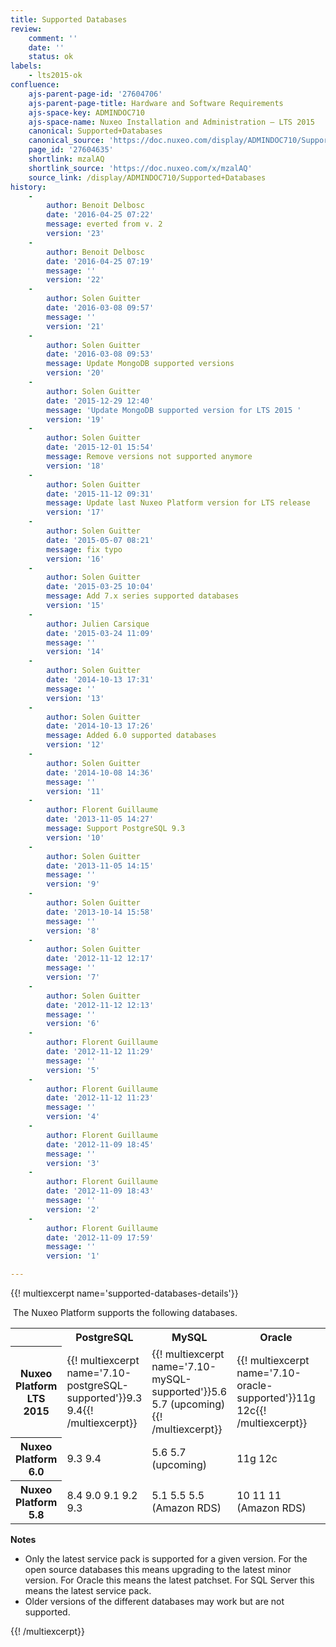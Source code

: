 ```yaml
---
title: Supported Databases
review:
    comment: ''
    date: ''
    status: ok
labels:
    - lts2015-ok
confluence:
    ajs-parent-page-id: '27604706'
    ajs-parent-page-title: Hardware and Software Requirements
    ajs-space-key: ADMINDOC710
    ajs-space-name: Nuxeo Installation and Administration — LTS 2015
    canonical: Supported+Databases
    canonical_source: 'https://doc.nuxeo.com/display/ADMINDOC710/Supported+Databases'
    page_id: '27604635'
    shortlink: mzalAQ
    shortlink_source: 'https://doc.nuxeo.com/x/mzalAQ'
    source_link: /display/ADMINDOC710/Supported+Databases
history:
    - 
        author: Benoit Delbosc
        date: '2016-04-25 07:22'
        message: everted from v. 2
        version: '23'
    - 
        author: Benoit Delbosc
        date: '2016-04-25 07:19'
        message: ''
        version: '22'
    - 
        author: Solen Guitter
        date: '2016-03-08 09:57'
        message: ''
        version: '21'
    - 
        author: Solen Guitter
        date: '2016-03-08 09:53'
        message: Update MongoDB supported versions
        version: '20'
    - 
        author: Solen Guitter
        date: '2015-12-29 12:40'
        message: 'Update MongoDB supported version for LTS 2015 '
        version: '19'
    - 
        author: Solen Guitter
        date: '2015-12-01 15:54'
        message: Remove versions not supported anymore
        version: '18'
    - 
        author: Solen Guitter
        date: '2015-11-12 09:31'
        message: Update last Nuxeo Platform version for LTS release
        version: '17'
    - 
        author: Solen Guitter
        date: '2015-05-07 08:21'
        message: fix typo
        version: '16'
    - 
        author: Solen Guitter
        date: '2015-03-25 10:04'
        message: Add 7.x series supported databases
        version: '15'
    - 
        author: Julien Carsique
        date: '2015-03-24 11:09'
        message: ''
        version: '14'
    - 
        author: Solen Guitter
        date: '2014-10-13 17:31'
        message: ''
        version: '13'
    - 
        author: Solen Guitter
        date: '2014-10-13 17:26'
        message: Added 6.0 supported databases
        version: '12'
    - 
        author: Solen Guitter
        date: '2014-10-08 14:36'
        message: ''
        version: '11'
    - 
        author: Florent Guillaume
        date: '2013-11-05 14:27'
        message: Support PostgreSQL 9.3
        version: '10'
    - 
        author: Solen Guitter
        date: '2013-11-05 14:15'
        message: ''
        version: '9'
    - 
        author: Solen Guitter
        date: '2013-10-14 15:58'
        message: ''
        version: '8'
    - 
        author: Solen Guitter
        date: '2012-11-12 12:17'
        message: ''
        version: '7'
    - 
        author: Solen Guitter
        date: '2012-11-12 12:13'
        message: ''
        version: '6'
    - 
        author: Florent Guillaume
        date: '2012-11-12 11:29'
        message: ''
        version: '5'
    - 
        author: Florent Guillaume
        date: '2012-11-12 11:23'
        message: ''
        version: '4'
    - 
        author: Florent Guillaume
        date: '2012-11-09 18:45'
        message: ''
        version: '3'
    - 
        author: Florent Guillaume
        date: '2012-11-09 18:43'
        message: ''
        version: '2'
    - 
        author: Florent Guillaume
        date: '2012-11-09 17:59'
        message: ''
        version: '1'

---
```

{{! multiexcerpt name='supported-databases-details'}}

&nbsp;The Nuxeo Platform supports the following databases.

<div class="table-scroll"><table class="hover"><tbody><tr><th colspan="1">&nbsp;</th><th colspan="1">PostgreSQL</th><th colspan="1">MySQL</th><th colspan="1">Oracle</th><th colspan="1">SQL Server</th><th colspan="1">MongoDB</th></tr><tr><th colspan="1">Nuxeo Platform LTS 2015</th><td colspan="1">{{! multiexcerpt name='7.10-postgreSQL-supported'}}9.3
9.4{{! /multiexcerpt}}</td><td colspan="1">{{! multiexcerpt name='7.10-mySQL-supported'}}5.6
5.7 (upcoming){{! /multiexcerpt}}</td><td colspan="1">{{! multiexcerpt name='7.10-oracle-supported'}}11g
12c{{! /multiexcerpt}}</td><td colspan="1">{{! multiexcerpt name='7.10-SQLserver-supported'}}2012
2012 (Azure){{! /multiexcerpt}}</td><td colspan="1">{{! multiexcerpt name='7.10-mongoDB-supported'}}2.8
3.0
3.2 (Since 7.10-HF07){{! /multiexcerpt}}</td></tr><tr><th colspan="1">Nuxeo Platform 6.0</th><td colspan="1">9.3
9.4</td><td colspan="1">5.6
5.7 (upcoming)</td><td colspan="1">11g
12c</td><td colspan="1">2012
2012 (Azure)</td><td colspan="1">2.6</td></tr><tr><th colspan="1">Nuxeo Platform 5.8</th><td colspan="1">8.4
9.0
9.1
9.2
9.3</td><td colspan="1">5.1
5.5
5.5 (Amazon RDS)</td><td colspan="1">10
11
11 (Amazon RDS)</td><td colspan="1">2008
2008r2
2012
2012 (Azure)</td><td colspan="1">-</td></tr></tbody></table></div>

**Notes**

*   Only the latest service pack is supported for a given version. For the open source databases this means upgrading to the latest minor version.&nbsp;For Oracle this means the latest patchset. For SQL Server this means the latest service pack.
*   Older versions of the different databases may work but are not supported.

{{! /multiexcerpt}}